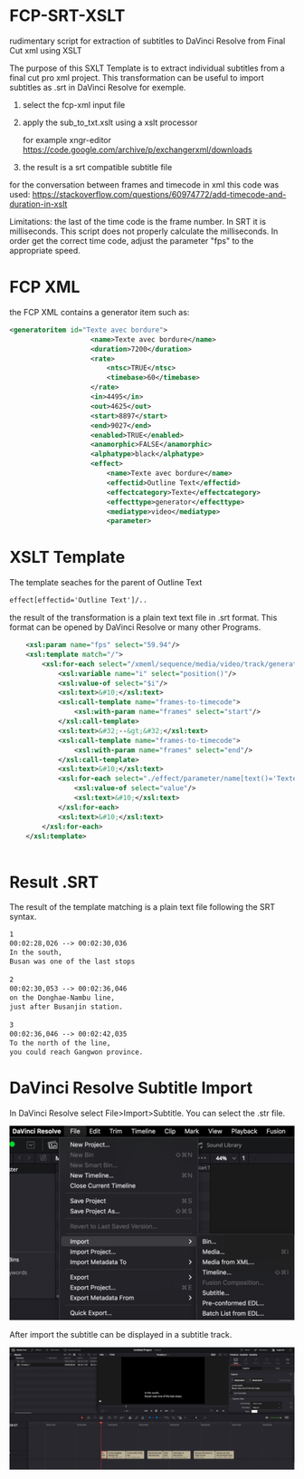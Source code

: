 # FCP-SRT-XSLT
rudimentary script for extraction of subtitles to DaVinci Resolve from Final Cut xml using XSLT

The purpose of this SXLT Template is to extract individual subtitles from a final cut pro xml project.
This transformation can be useful to import subtitles as .srt in DaVinci Resolve for exemple.

1. select the fcp-xml input file
2. apply the sub_to_txt.xslt using a xslt processor

    for example xngr-editor 
    https://code.google.com/archive/p/exchangerxml/downloads

4. the result is a srt compatible subtitle file

for the conversation between frames and timecode in xml this code was used:
https://stackoverflow.com/questions/60974772/add-timecode-and-duration-in-xslt

Limitations: the last of the time code is the frame number. In SRT it is milliseconds. This script does not properly calculate the milliseconds. In order get the correct time code, adjust the parameter "fps" to the appropriate speed.

# FCP XML

the FCP XML contains a generator item such as:

```xml
<generatoritem id="Texte avec bordure">
					<name>Texte avec bordure</name>
					<duration>7200</duration>
					<rate>
						<ntsc>TRUE</ntsc>
						<timebase>60</timebase>
					</rate>
					<in>4495</in>
					<out>4625</out>
					<start>8897</start>
					<end>9027</end>
					<enabled>TRUE</enabled>
					<anamorphic>FALSE</anamorphic>
					<alphatype>black</alphatype>
					<effect>
						<name>Texte avec bordure</name>
						<effectid>Outline Text</effectid>
						<effectcategory>Texte</effectcategory>
						<effecttype>generator</effecttype>
						<mediatype>video</mediatype>
						<parameter>
```

# XSLT Template

The template seaches for the parent of Outline Text

```xml
effect[effectid='Outline Text']/..
```

the result of the transformation is a plain text text file in .srt format.
This format can be opened by DaVinci Resolve or many other Programs.

```xml  
	<xsl:param name="fps" select="59.94"/>
	<xsl:template match="/">
		<xsl:for-each select="/xmeml/sequence/media/video/track/generatoritem/effect[effectid='Outline Text']/..">
			<xsl:variable name="i" select="position()"/>
			<xsl:value-of select="$i"/>
			<xsl:text>&#10;</xsl:text>
			<xsl:call-template name="frames-to-timecode">
				<xsl:with-param name="frames" select="start"/>
			</xsl:call-template>
			<xsl:text>&#32;--&gt;&#32;</xsl:text>
			<xsl:call-template name="frames-to-timecode">
				<xsl:with-param name="frames" select="end"/>
			</xsl:call-template>
			<xsl:text>&#10;</xsl:text>
			<xsl:for-each select="./effect/parameter/name[text()='Texte']/..">
				<xsl:value-of select="value"/>
				<xsl:text>&#10;</xsl:text>
			</xsl:for-each>
			<xsl:text>&#10;</xsl:text>
		</xsl:for-each>
	</xsl:template>
    
 ```
# Result .SRT

The result of the template matching is a plain text file following the SRT syntax.

```srt
1
00:02:28,026 --> 00:02:30,036
In the south,
Busan was one of the last stops

2
00:02:30,053 --> 00:02:36,046
on the Donghae-Nambu line,
just after Busanjin station.

3
00:02:36,046 --> 00:02:42,035
To the north of the line,
you could reach Gangwon province.
```

# DaVinci Resolve Subtitle Import
In DaVinci Resolve select File>Import>Subtitle. You can select the .str file.

![DaVinci Resolve Subtitle Import](dvr_01.jpg)

After import the subtitle can be displayed in a subtitle track.

![DaVinci Resolve Subtitle Track Display](dvr_02.jpg)



    
